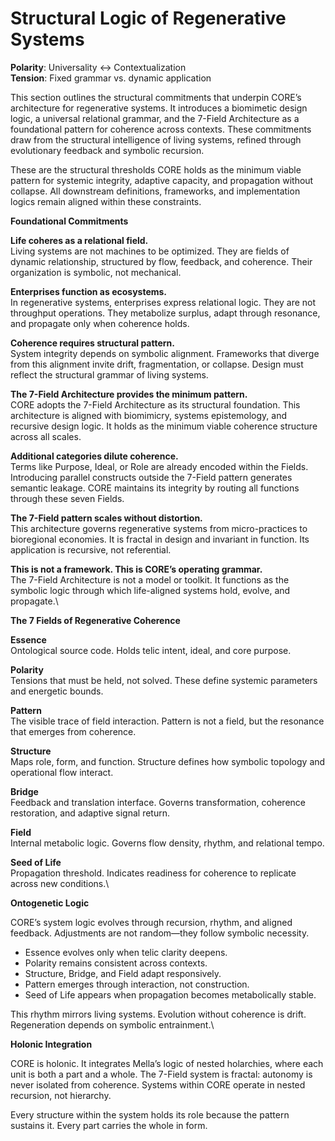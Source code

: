 # Structural Logic of Regenerative Systems

**Polarity**: Universality ↔ Contextualization\
**Tension**: Fixed grammar vs. dynamic application

This section outlines the structural commitments that underpin CORE’s architecture for regenerative systems. It introduces a biomimetic design logic, a universal relational grammar, and the 7-Field Architecture as a foundational pattern for coherence across contexts. These commitments draw from the structural intelligence of living systems, refined through evolutionary feedback and symbolic recursion.

These are the structural thresholds CORE holds as the minimum viable pattern for systemic integrity, adaptive capacity, and propagation without collapse. All downstream definitions, frameworks, and implementation logics remain aligned within these constraints.

**Foundational Commitments**

**Life coheres as a relational field.**\
Living systems are not machines to be optimized. They are fields of dynamic relationship, structured by flow, feedback, and coherence. Their organization is symbolic, not mechanical.

**Enterprises function as ecosystems.**\
In regenerative systems, enterprises express relational logic. They are not throughput operations. They metabolize surplus, adapt through resonance, and propagate only when coherence holds.

**Coherence requires structural pattern.**\
System integrity depends on symbolic alignment. Frameworks that diverge from this alignment invite drift, fragmentation, or collapse. Design must reflect the structural grammar of living systems.

**The 7-Field Architecture provides the minimum pattern.**\
CORE adopts the 7-Field Architecture as its structural foundation. This architecture is aligned with biomimicry, systems epistemology, and recursive design logic. It holds as the minimum viable coherence structure across all scales.

**Additional categories dilute coherence.**\
Terms like Purpose, Ideal, or Role are already encoded within the Fields. Introducing parallel constructs outside the 7-Field pattern generates semantic leakage. CORE maintains its integrity by routing all functions through these seven Fields.

**The 7-Field pattern scales without distortion.**\
This architecture governs regenerative systems from micro-practices to bioregional economies. It is fractal in design and invariant in function. Its application is recursive, not referential.

**This is not a framework. This is CORE’s operating grammar.**\
The 7-Field Architecture is not a model or toolkit. It functions as the symbolic logic through which life-aligned systems hold, evolve, and propagate.\


**The 7 Fields of Regenerative Coherence**

**Essence**\
Ontological source code. Holds telic intent, ideal, and core purpose.

**Polarity**\
Tensions that must be held, not solved. These define systemic parameters and energetic bounds.

**Pattern**\
The visible trace of field interaction. Pattern is not a field, but the resonance that emerges from coherence.

**Structure**\
Maps role, form, and function. Structure defines how symbolic topology and operational flow interact.

**Bridge**\
Feedback and translation interface. Governs transformation, coherence restoration, and adaptive signal return.

**Field**\
Internal metabolic logic. Governs flow density, rhythm, and relational tempo.

**Seed of Life**\
Propagation threshold. Indicates readiness for coherence to replicate across new conditions.\


**Ontogenetic Logic**

CORE’s system logic evolves through recursion, rhythm, and aligned feedback. Adjustments are not random—they follow symbolic necessity.

* Essence evolves only when telic clarity deepens.
* Polarity remains consistent across contexts.
* Structure, Bridge, and Field adapt responsively.
* Pattern emerges through interaction, not construction.
* Seed of Life appears when propagation becomes metabolically stable.

This rhythm mirrors living systems. Evolution without coherence is drift. Regeneration depends on symbolic entrainment.\


**Holonic Integration**

CORE is holonic. It integrates Mella’s logic of nested holarchies, where each unit is both a part and a whole. The 7-Field system is fractal: autonomy is never isolated from coherence. Systems within CORE operate in nested recursion, not hierarchy.

Every structure within the system holds its role because the pattern sustains it. Every part carries the whole in form.
